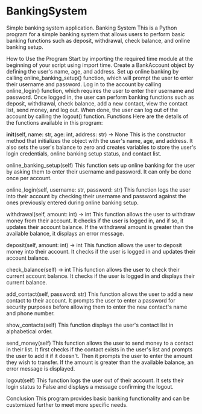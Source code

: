 # BankingSystem
Simple banking system application.
Banking System
This is a Python program for a simple banking system that allows users to perform basic banking functions such as deposit, withdrawal, check balance, and online banking setup.

How to Use the Program
Start by importing the required time module at the beginning of your script using import time.
Create a BankAccount object by defining the user's name, age, and address.
Set up online banking by calling online_banking_setup() function, which will prompt the user to enter their username and password.
Log in to the account by calling online_login() function, which requires the user to enter their username and password.
Once logged in, the user can perform banking functions such as deposit, withdrawal, check balance, add a new contact, view the contact list, send money, and log out.
When done, the user can log out of the account by calling the logout() function.
Functions
Here are the details of the functions available in this program:

__init__(self, name: str, age: int, address: str) -> None
This is the constructor method that initializes the object with the user's name, age, and address. It also sets the user's balance to zero and creates variables to store the user's login credentials, online banking setup status, and contact list.

online_banking_setup(self)
This function sets up online banking for the user by asking them to enter their username and password. It can only be done once per account.

online_login(self, username: str, password: str)
This function logs the user into their account by checking their username and password against the ones previously entered during online banking setup.

withdrawal(self, amount: int) -> int
This function allows the user to withdraw money from their account. It checks if the user is logged in, and if so, it updates their account balance. If the withdrawal amount is greater than the available balance, it displays an error message.

deposit(self, amount: int) -> int
This function allows the user to deposit money into their account. It checks if the user is logged in and updates their account balance.

check_balance(self) -> int
This function allows the user to check their current account balance. It checks if the user is logged in and displays their current balance.

add_contact(self, password: str)
This function allows the user to add a new contact to their account. It prompts the user to enter a password for security purposes before allowing them to enter the new contact's name and phone number.

show_contacts(self)
This function displays the user's contact list in alphabetical order.

send_money(self)
This function allows the user to send money to a contact in their list. It first checks if the contact exists in the user's list and prompts the user to add it if it doesn't. Then it prompts the user to enter the amount they wish to transfer. If the amount is greater than the available balance, an error message is displayed.

logout(self)
This function logs the user out of their account. It sets their login status to False and displays a message confirming the logout.

Conclusion
This program provides basic banking functionality and can be customized further to meet more specific needs.
